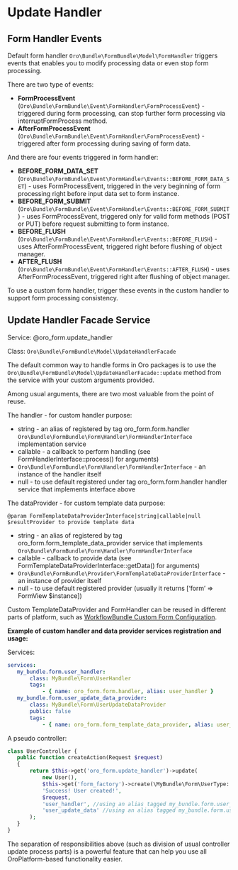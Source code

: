 <a id="bundle-docs-platform-form-bundle-update-handler"></a>

# Update Handler

## Form Handler Events

Default form handler `Oro\Bundle\FormBundle\Model\FormHandler` triggers events that enables you to modify processing data
or even stop form processing.

There are two type of events:

- **FormProcessEvent** (`Oro\Bundle\FormBundle\Event\FormHandler\FormProcessEvent`) - triggered during form processing, can stop further form processing via interruptFormProcess method.
- **AfterFormProcessEvent** (`Oro\Bundle\FormBundle\Event\FormHandler\FormProcessEvent`) - triggered after form processing during saving of form data.

And there are four events triggered in form handler:

- **BEFORE_FORM_DATA_SET** (`Oro\Bundle\FormBundle\Event\FormHandler\Events::BEFORE_FORM_DATA_SET`) - uses FormProcessEvent, triggered in the very beginning of form processing right before input data set to form instance.
- **BEFORE_FORM_SUBMIT** (`Oro\Bundle\FormBundle\Event\FormHandler\Events::BEFORE_FORM_SUBMIT`) - uses FormProcessEvent, triggered only for valid form methods (POST or PUT) before request submitting to form instance.
- **BEFORE_FLUSH** (`Oro\Bundle\FormBundle\Event\FormHandler\Events::BEFORE_FLUSH`) - uses AfterFormProcessEvent, triggered right before flushing of object manager.
- **AFTER_FLUSH** (`Oro\Bundle\FormBundle\Event\FormHandler\Events::AFTER_FLUSH`) - uses AfterFormProcessEvent, triggered right after flushing of object manager.

To use a custom form handler, trigger these events in the custom handler to support form processing consistency.

## Update Handler Facade Service

Service: @oro_form.update_handler

Class: `Oro\Bundle\FormBundle\Model\UpdateHandlerFacade`

The default common way to handle forms in Oro packages is to use the `Oro\Bundle\FormBundle\Model\UpdateHandlerFacade::update`
method from the service with your custom arguments provided.

Among usual arguments, there are two most valuable from the point of reuse.

The handler - for custom handler purpose:

- string - an alias of registered by tag oro_form.form.handler `Oro\Bundle\FormBundle\Form\Handler\FormHandlerInterface` implementation service
- callable - a callback to perform handling (see FormHandlerInterface::process() for arguments)
- `Oro\Bundle\FormBundle\Form\Handler\FormHandlerInterface` - an instance of the handler itself
- null - to use default registered under tag oro_form.form.handler handler service that implements interface above

The dataProvider - for custom template data purpose:

```none
@param FormTemplateDataProviderInterface|string|callable|null $resultProvider to provide template data
```

- string - an alias of registered by tag oro_form.form_template_data_provider service that implements `Oro\Bundle\FormBundle\Form\Handler\FormHandlerInterface`
- callable - callback to provide data (see FormTemplateDataProviderInterface::getData() for arguments)
- `Oro\Bundle\FormBundle\Provider\FormTemplateDataProviderInterface` - an instance of provider itself
- null - to use default registered provider (usually it returns [‘form’ => FormView $instance])

Custom TemplateDataProvider and FormHandler can be reused in different parts of platform, such as [WorkflowBundle Custom Form Configuration](../../../backend/entities-data-management/workflows/transition-forms.md#backend-workflows-transition-forms).

**Example of custom handler and data provider services registration and usage:**

Services:

```yaml
services:
   my_bundle.form.user_handler:
       class: MyBundle\Form\UserHandler
       tags:
           - { name: oro_form.form.handler, alias: user_handler }
   my_bundle.form.user_update_data_provider:
       class: MyBundle\Form\UserUpdateDataProvider
       public: false
       tags:
           - { name: oro_form.form_template_data_provider, alias: user_update_data }
```

A pseudo controller:

```php
class UserController {
   public function createAction(Request $request)
   {
       return $this->get('oro_form.update_handler')->update(
           new User(),
           $this->get('form_factory')->create(\MyBundle\Form\UserType::class),
           'Success! User created!',
           $request,
           'user_handler', //using an alias tagged my_bundle.form.user_handler service
           'user_update_data' //using an alias tagged my_bundle.form.user_update_data_provider service
       );
   }
}
```

The separation of responsibilities above (such as division of usual controller update process parts) is a powerful feature that can help you use all OroPlatform-based functionality easier.
